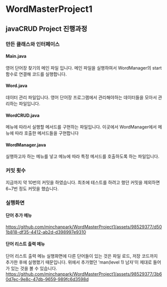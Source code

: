 # WordMasterProject1

## javaCRUD Project 진행과정

### 만든 클래스와 인터페이스

#### Main.java
영어 단어장 찾기의 메인 파일 입니다. 
메인 파일을 실행하여서 WordManager의 start함수로 연결해 코드를 실행합니다. 
#### Word.java
데이터 관리 파일입니다.
영어 단어장 프로그램에서 관리해야하는 데이터들을 모아서 관리하는 파일입니다. 
#### WordCRUD.java
메뉴에 따라서 실행할 메서드를 구현하는 파일입니다. 
이곳에서 WordManager에서 메뉴에 따라 호출한 메서드들을 구현합니다
#### WordManager.java
실행하고자 하는 메뉴를 넣고 메뉴에 따라 특정 메서드를 호출하도록 하는 파일입니다.

### 커밋 횟수
지금까지 약 10번의 커밋을 하였습니다. 
최초에 테스트를 하려고 했던 커밋을 제외하면 6~7번 정도 커밋을 했습니다.

### 실행화면
#### 단어 추가 메뉴
https://github.com/minchanpark/WordMasterProject1/assets/98529377/d501b818-df35-4412-ab2d-d398997e9310
#### 단어 리스트 출력 메뉴
단어 리스트 출력 메뉴 실행화면에 다른 단어들이 있는 것은 파일 로드, 저장 코드까지 추가한 후에 실행했기 때문입니다. 위에서 추가했던 'man(level 1) 남자'이 제대로 들어가 있는 것을 볼 수 있습니다. 
https://github.com/minchanpark/WordMasterProject1/assets/98529377/3b60d7ec-9e8c-47db-9659-989fc6d3598d



